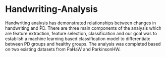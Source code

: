 # Handwriting-Analysis
Handwriting analysis has demonstrated relationships between changes in handwriting and PD. There are three main components of the analysis which are feature extraction, feature selection, classification and our goal was to establish a machine learning based classification model to differentiate between PD groups and healthy groups. The analysis was completed based on two existing datasets from PaHaW and ParkinsonHW.
